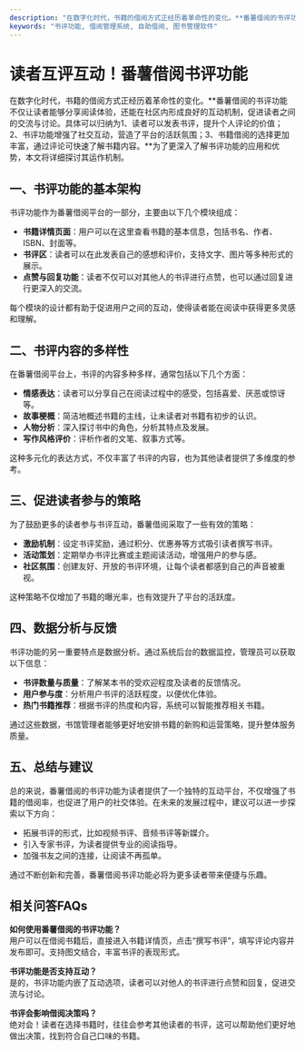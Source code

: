 ```yaml
---
description: "在数字化时代，书籍的借阅方式正经历着革命性的变化。**番薯借阅的书评功能不仅让读者能够分享阅读体验，还能在社区内形成良好的互动机制，促进读者之间的交流与讨论。具体可以归纳为1、读者可以发表书评，提升个人评论的价值；2、书评功能增强了社交互动，营造了平台的活跃氛围；3、书籍借阅的选择更加丰富，通过评论可快速了解书籍内容。**为了更深入了解书评功能的应用和优势，本文将详细探讨其运作机制。"
keywords: "书评功能, 借阅管理系统, 自助借阅, 图书管理软件"
---
```

# 读者互评互动！番薯借阅书评功能

在数字化时代，书籍的借阅方式正经历着革命性的变化。**番薯借阅的书评功能不仅让读者能够分享阅读体验，还能在社区内形成良好的互动机制，促进读者之间的交流与讨论。具体可以归纳为1、读者可以发表书评，提升个人评论的价值；2、书评功能增强了社交互动，营造了平台的活跃氛围；3、书籍借阅的选择更加丰富，通过评论可快速了解书籍内容。**为了更深入了解书评功能的应用和优势，本文将详细探讨其运作机制。

## **一、书评功能的基本架构**

书评功能作为番薯借阅平台的一部分，主要由以下几个模块组成：

- **书籍详情页面**：用户可以在这里查看书籍的基本信息，包括书名、作者、ISBN、封面等。
- **书评区**：读者可以在此发表自己的感想和评价，支持文字、图片等多种形式的展示。
- **点赞与回复功能**：读者不仅可以对其他人的书评进行点赞，也可以通过回复进行更深入的交流。

每个模块的设计都有助于促进用户之间的互动，使得读者能在阅读中获得更多灵感和理解。

## **二、书评内容的多样性**

在番薯借阅平台上，书评的内容多种多样，通常包括以下几个方面：

- **情感表达**：读者可以分享自己在阅读过程中的感受，包括喜爱、厌恶或惊讶等。
- **故事梗概**：简洁地概述书籍的主线，让未读者对书籍有初步的认识。
- **人物分析**：深入探讨书中的角色，分析其特点及发展。
- **写作风格评价**：评析作者的文笔、叙事方式等。

这种多元化的表达方式，不仅丰富了书评的内容，也为其他读者提供了多维度的参考。

## **三、促进读者参与的策略**

为了鼓励更多的读者参与书评互动，番薯借阅采取了一些有效的策略：

- **激励机制**：设定书评奖励，通过积分、优惠券等方式吸引读者撰写书评。
- **活动策划**：定期举办书评比赛或主题阅读活动，增强用户的参与感。
- **社区氛围**：创建友好、开放的书评环境，让每个读者都感到自己的声音被重视。

这种策略不仅增加了书籍的曝光率，也有效提升了平台的活跃度。

## **四、数据分析与反馈**

书评功能的另一重要特点是数据分析。通过系统后台的数据监控，管理员可以获取以下信息：

- **书评数量与质量**：了解某本书的受欢迎程度及读者的反馈情况。
- **用户参与度**：分析用户书评的活跃程度，以便优化体验。
- **热门书籍推荐**：根据书评的热度和内容，系统可以智能推荐相关书籍。

通过这些数据，书馆管理者能够更好地安排书籍的新购和运营策略，提升整体服务质量。

## **五、总结与建议**

总的来说，番薯借阅的书评功能为读者提供了一个独特的互动平台，不仅增强了书籍的借阅率，也促进了用户的社交体验。在未来的发展过程中，建议可以进一步探索以下方向：

- 拓展书评的形式，比如视频书评、音频书评等新媒介。
- 引入专家书评，为读者提供专业的阅读指导。
- 加强书友之间的连接，让阅读不再孤单。

通过不断创新和完善，番薯借阅书评功能必将为更多读者带来便捷与乐趣。

## 相关问答FAQs

**如何使用番薯借阅的书评功能？**  
用户可以在借阅书籍后，直接进入书籍详情页，点击“撰写书评”，填写评论内容并发布即可。支持图文结合，丰富书评的表现形式。

**书评功能是否支持互动？**  
是的，书评功能内嵌了互动选项，读者可以对他人的书评进行点赞和回复，促进交流与讨论。

**书评会影响借阅决策吗？**  
绝对会！读者在选择书籍时，往往会参考其他读者的书评，这可以帮助他们更好地做出决策，找到符合自己口味的书籍。
